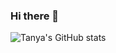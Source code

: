 ### Hi there 👋

![Tanya's GitHub stats](https://github-readme-stats.vercel.app/api?username=TanyaKaushi&show_icons=true&theme=radical)

<!--
**TanyaKaushi/Tanyakaushi** is a ✨ _special_ ✨ repository because its `README.md` (this file) appears on your GitHub profile.

Here are some ideas to get you started:

- 🔭 I’m currently working on ...
- 🌱 I’m currently learning ...
- 👯 I’m looking to collaborate on ...
- 🤔 I’m looking for help with ...
- 💬 Ask me about ...
- 📫 How to reach me: ...
- 😄 Pronouns: ...
- ⚡ Fun fact: ...
-->
